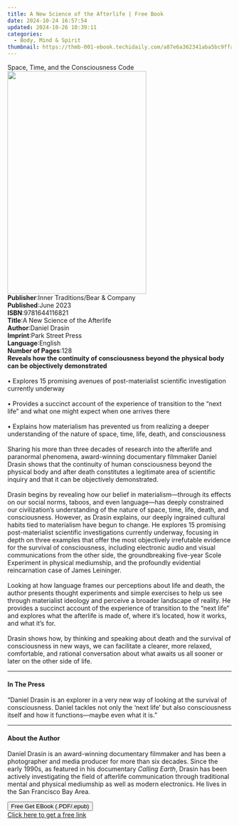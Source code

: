 ```yaml
---
title: A New Science of the Afterlife | Free Book
date: 2024-10-24 16:57:54
updated: 2024-10-26 10:39:11
categories:
  - Body, Mind & Spirit
thumbnail: https://thmb-001-ebook.techidaily.com/a87e6a362341aba5bc9ffa2e2d3f536f60114db569c0931bd1176084962bee23.jpg
---
```

<main id="book-container">
  <div class="flex flex-col">
    <div class="book-brief flex-1 py-6 px-4 sm:p-6 md:py-10 md:px-8">
      <!-- brief-->
      <div class="book-brief-main">Space, Time, and the Consciousness Code</div>
    </div>
    <div
      class="book-meta-info flex-1 grid gap-4 col-start-1 col-end-3 row-start-1 sm:mb-6 sm:grid-cols-4 lg:gap-6 lg:col-start-2 lg:row-end-6 lg:row-span-6 lg:mb-0"
    >
      <div
        class="book-meta-info-left place-content-center mt-4 p-4 text-sm leading-6 col-start-2 col-span-2 dark:text-slate-400"
      >
        <img
          class="w-full h-500 object-cover rounded-lg sm:h-255 sm:col-span-2 lg:col-span-full"
          src="https://img-001-ebook.techidaily.com/af8c3fd5504e91300ef0a662306bff8b51da3019bd1386734229597ba26e2e28.jpg"
          alt=""
          width="312"
          height="500"
        />
      </div>
      <div
        class="book-meta-info-right mt-2 col-start-1 row-start-2 col-span-3 self-center"
      >
        <!-- meta data  -->
        <div class="flex flex-col px-4 md:px-8">
          <div class="flex-1">
            <strong>Publisher</strong>:<span class="px-2"
              >Inner Traditions/Bear &amp; Company</span
            >
          </div>
          <div class="flex-1">
            <strong>Published</strong>:<span class="px-2">June 2023</span>
          </div>
          <div class="flex-1">
            <strong>ISBN</strong>:<span class="px-2">9781644116821</span>
          </div>
          <div class="flex-1">
            <strong>Title</strong>:<span class="px-2"
              >A New Science of the Afterlife</span
            >
          </div>
          <div class="flex-1">
            <strong>Author</strong>:<span class="px-2">Daniel Drasin</span>
          </div>
          <div class="flex-1">
            <strong>Imprint</strong>:<span class="px-2">Park Street Press</span>
          </div>
          <div class="flex-1">
            <strong>Language</strong>:<span class="px-2">English</span>
          </div>
          <div class="flex-1">
            <strong>Number of Pages</strong>:<span class="px-2">128</span>
          </div>
        </div>
      </div>
    </div>
    <div class="book-description flex-1 py-6 px-4 sm:p-6 md:py-10 md:px-8">
      <div class="book-description-main">
        <div accordion-content="" id="description">
          <b
            >Reveals how the continuity of consciousness beyond the physical
            body can be objectively demonstrated</b
          ><br /><br />• Explores 15 promising avenues of post-materialist
          scientific investigation currently underway<br /><br />• Provides a
          succinct account of the experience of transition to the “next life”
          and what one might expect when one arrives there<br /><br />• Explains
          how materialism has prevented us from realizing a deeper understanding
          of the nature of space, time, life, death, and consciousness<br /><br />Sharing
          his more than three decades of research into the afterlife and
          paranormal phenomena, award-winning documentary filmmaker Daniel
          Drasin shows that the continuity of human consciousness beyond the
          physical body and after death constitutes a legitimate area of
          scientific inquiry and that it can be objectively demonstrated.
          <br /><br />Drasin begins by revealing how our belief in
          materialism—through its effects on our social norms, taboos, and even
          language—has deeply constrained our civilization’s understanding of
          the nature of space, time, life, death, and consciousness. However, as
          Drasin explains, our deeply ingrained cultural habits tied to
          materialism have begun to change. He explores 15 promising
          post-materialist scientific investigations currently underway,
          focusing in depth on three examples that offer the most objectively
          irrefutable evidence for the survival of consciousness, including
          electronic audio and visual communications from the other side, the
          groundbreaking five-year Scole Experiment in physical mediumship, and
          the profoundly evidential reincarnation case of James Leininger.
          <br /><br />Looking at how language frames our perceptions about life
          and death, the author presents thought experiments and simple
          exercises to help us see through materialist ideology and perceive a
          broader landscape of reality. He provides a succinct account of the
          experience of transition to the “next life” and explores what the
          afterlife is made of, where it’s located, how it works, and what it’s
          for. <br /><br />Drasin shows how, by thinking and speaking about
          death and the survival of consciousness in new ways, we can facilitate
          a clearer, more relaxed, comfortable, and rational conversation about
          what awaits us all sooner or later on the other side of life.
        </div>
        <div class="accordion-fader"></div>
      </div>
    </div>
    <div class="book-excerpts flex-1 py-6 px-4 sm:p-6 md:py-10 md:px-8">
      <!-- excerpts-->
      <div class="book-excerpts-main">
        <hr />
        <h4 class="placeholder placeholder-heading">
          <span>In The Press</span>
        </h4>
        <p>
          “Daniel Drasin is an explorer in a very new way of looking at the
          survival of consciousness. Daniel tackles not only the ‘next life’ but
          also consciousness itself and how it functions—maybe even what it is.”
        </p>
      </div>
    </div>
    <div class="book-about-author flex-1 py-6 px-4 sm:p-6 md:py-10 md:px-8">
      <!-- about author-->
      <div class="book-main-author-main">
        <hr />
        <h4 class="placeholder placeholder-heading">
          <span>About the Author</span>
        </h4>
        <p>
          Daniel Drasin is an award-winning documentary filmmaker and has been a
          photographer and media producer for more than six decades. Since the
          early 1990s, as featured in his documentary <i>Calling Earth</i>,
          Drasin has been actively investigating the field of afterlife
          communication through traditional mental and physical mediumship as
          well as modern electronics. He lives in the San Francisco Bay Area.
        </p>
      </div>
    </div>
    <div class="book-free-get flex-1 py-6 px-4 sm:p-6 md:py-10 md:px-8">
      <button
        id="btn-free-get"
        class="bg-blue-500 hover:bg-blue-700 text-white font-bold py-2 px-4 rounded"
      >
        Free Get EBook (.PDF/.epub)
      </button>
      <div id="countdown-display" class="px-2 text-lg mt-2"></div>
      <a
        id="free-link"
        class="hidden bg-blue-500 hover:bg-blue-700 text-white font-bold py-2 px-4 rounded"
        href="https://www.ebooks.com/en-us/book/210685484/a-new-science-of-the-afterlife/daniel-drasin/"
        target="_blank"
        >Click here to get a free link</a
      >
    </div>
    <script>
      let countdownTime = 0;
      let countdownInterval = null;
      document
        .getElementById('btn-free-get')
        .addEventListener('click', startCountdown);
      function startCountdown() {
        countdownTime = new Date().getTime() + 60000 * 3;
        countdownInterval = setInterval(updateCountdown, 1000);
        document.getElementById('btn-free-get').disabled = true;
        document
          .getElementById('btn-free-get')
          .classList.add('bg-gray-500', 'cursor-not-allowed');
      }
      function updateCountdown() {
        let currentTime = new Date().getTime();
        let timeLeft = countdownTime - currentTime;
        let secondsLeft = Math.floor(timeLeft / 1000);
        document.getElementById('countdown-display').innerHTML =
          `Remaining time: ${secondsLeft} seconds.`;
        if (secondsLeft <= 0) {
          clearInterval(countdownInterval);
          document.getElementById('btn-free-get').classList.add('hidden');
          document.getElementById('free-link').classList.remove('hidden');
          document.getElementById('countdown-display').innerHTML = '';
        }
      }
    </script>
  </div>
</main>
